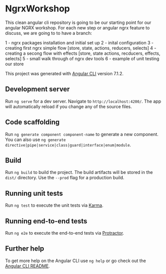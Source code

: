 # NgrxWorkshop

This clean angular cli repository is going to be our starting point for our angular NGRX workshop.
For each new step or angular ngrx feature to discuss, we are going to to have a branch:

1 - ngrx packages installation and initial set up
2 - inital configuration
3 - creating first ngrx simple flow [store, state, actions, reducers, selects]
4 - creating a secong flow with effects [store, state actions, recducers, effects, selects]
5 - small walk through of ngrx dev tools
6 - example of unit testing our store

This project was generated with [Angular CLI](https://github.com/angular/angular-cli) version 7.1.2.

## Development server

Run `ng serve` for a dev server. Navigate to `http://localhost:4200/`. The app will automatically reload if you change any of the source files.

## Code scaffolding

Run `ng generate component component-name` to generate a new component. You can also use `ng generate directive|pipe|service|class|guard|interface|enum|module`.

## Build

Run `ng build` to build the project. The build artifacts will be stored in the `dist/` directory. Use the `--prod` flag for a production build.

## Running unit tests

Run `ng test` to execute the unit tests via [Karma](https://karma-runner.github.io).

## Running end-to-end tests

Run `ng e2e` to execute the end-to-end tests via [Protractor](http://www.protractortest.org/).

## Further help

To get more help on the Angular CLI use `ng help` or go check out the [Angular CLI README](https://github.com/angular/angular-cli/blob/master/README.md).
